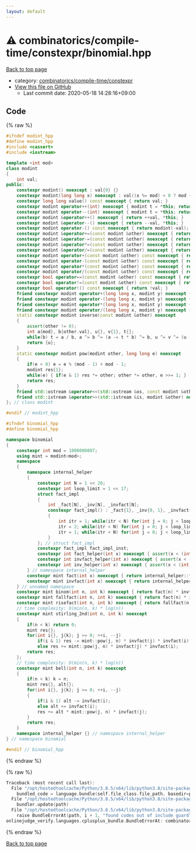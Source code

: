 ```yaml
---
layout: default
---
```


<!-- mathjax config similar to math.stackexchange -->
<script type="text/javascript" async
  src="https://cdnjs.cloudflare.com/ajax/libs/mathjax/2.7.5/MathJax.js?config=TeX-MML-AM_CHTML">
</script>
<script type="text/x-mathjax-config">
  MathJax.Hub.Config({
    TeX: { equationNumbers: { autoNumber: "AMS" }},
    tex2jax: {
      inlineMath: [ ['$','$'] ],
      processEscapes: true
    },
    "HTML-CSS": { matchFontHeight: false },
    displayAlign: "left",
    displayIndent: "2em"
  });
</script>

<script type="text/javascript" src="https://cdnjs.cloudflare.com/ajax/libs/jquery/3.4.1/jquery.min.js"></script>
<script src="https://cdn.jsdelivr.net/npm/jquery-balloon-js@1.1.2/jquery.balloon.min.js" integrity="sha256-ZEYs9VrgAeNuPvs15E39OsyOJaIkXEEt10fzxJ20+2I=" crossorigin="anonymous"></script>
<script type="text/javascript" src="../../../../assets/js/copy-button.js"></script>
<link rel="stylesheet" href="../../../../assets/css/copy-button.css" />


# :warning: combinatorics/compile-time/constexpr/binomial.hpp

<a href="../../../../index.html">Back to top page</a>

* category: <a href="../../../../index.html#9b42923a08378df87ca8c99d4e4e8f68">combinatorics/compile-time/constexpr</a>
* <a href="{{ site.github.repository_url }}/blob/master/combinatorics/compile-time/constexpr/binomial.hpp">View this file on GitHub</a>
    - Last commit date: 2020-05-18 14:28:16+09:00




## Code

<a id="unbundled"></a>
{% raw %}
```cpp
#ifndef modint_hpp
#define modint_hpp
#include <cassert>
#include <iostream>

template <int mod>
class modint
{
    int val;
public:
    constexpr modint() noexcept : val{0} {}
    constexpr modint(long long x) noexcept : val((x %= mod) < 0 ? mod + x : x) {}
    constexpr long long value() const noexcept { return val; }
    constexpr modint operator++(int) noexcept { modint t = *this; return ++val, t; }
    constexpr modint operator--(int) noexcept { modint t = *this; return --val, t; }
    constexpr modint &operator++() noexcept { return ++val, *this; }
    constexpr modint &operator--() noexcept { return --val, *this; }
    constexpr modint operator-() const noexcept { return modint(-val); }
    constexpr modint &operator+=(const modint &other) noexcept { return (val += other.val) < mod ? 0 : val -= mod, *this; }
    constexpr modint &operator-=(const modint &other) noexcept { return (val += mod - other.val) < mod ? 0 : val -= mod, *this; }
    constexpr modint &operator*=(const modint &other) noexcept { return val = (long long)val * other.val % mod, *this; }
    constexpr modint &operator/=(const modint &other) noexcept { return *this *= inverse(other); }
    constexpr modint operator+(const modint &other) const noexcept { return modint(*this) += other; }
    constexpr modint operator-(const modint &other) const noexcept { return modint(*this) -= other; }
    constexpr modint operator*(const modint &other) const noexcept { return modint(*this) *= other; }
    constexpr modint operator/(const modint &other) const noexcept { return modint(*this) /= other; }
    constexpr bool operator==(const modint &other) const noexcept { return val == other.val; }
    constexpr bool operator!=(const modint &other) const noexcept { return val != other.val; }
    constexpr bool operator!() const noexcept { return !val; }
    friend constexpr modint operator+(long long x, modint y) noexcept { return modint(x) + y; }
    friend constexpr modint operator-(long long x, modint y) noexcept { return modint(x) - y; }
    friend constexpr modint operator*(long long x, modint y) noexcept { return modint(x) * y; }
    friend constexpr modint operator/(long long x, modint y) noexcept { return modint(x) / y; }
    static constexpr modint inverse(const modint &other) noexcept
    {
        assert(other != 0);
        int a{mod}, b{other.val}, u{}, v{1}, t{};
        while(b) t = a / b, a ^= b ^= (a -= t * b) ^= b, u ^= v ^= (u -= t * v) ^= v;
        return {u};
    }
    static constexpr modint pow(modint other, long long e) noexcept
    {
        if(e < 0) e = e % (mod - 1) + mod - 1;
        modint res{1};
        while(e) { if(e & 1) res *= other; other *= other, e >>= 1; }
        return res;
    }
    friend std::ostream &operator<<(std::ostream &os, const modint &other) noexcept { return os << other.val; }
    friend std::istream &operator>>(std::istream &is, modint &other) noexcept { long long val; other = {(is >> val, val)}; return is; }
}; // class modint

#endif // modint_hpp

#ifndef binomial_hpp
#define binomial_hpp

namespace binomial
{
    constexpr int mod = 1000000007;
    using mint = modint<mod>;
    namespace
    {
        namespace internal_helper
        {
            constexpr int N = 1 << 20;
            constexpr int loop_limit = 1 << 17;
            struct fact_impl
            {
                int _fact[N], _inv[N], _invfact[N];
                constexpr fact_impl() : _fact{1}, _inv{0, 1}, _invfact{1}
                {
                    int itr = 1; while(itr < N) for(int j = 0; j < loop_limit && itr < N; ++itr, ++j) _fact[itr] = (long long)_fact[itr - 1] * itr % mod;
                    itr = 2; while(itr < N) for(int j = 0; j < loop_limit && itr < N; ++itr, ++j) _inv[itr] = mod - (long long)_inv[mod % itr] * (mod / itr) % mod;
                    itr = 1; while(itr < N) for(int j = 0; j < loop_limit && itr < N; ++itr, ++j) _invfact[itr] = (long long)_invfact[itr - 1] * _inv[itr] % mod;
                }
            }; // struct fact_impl
            constexpr fact_impl fact_impl_inst;
            constexpr int fact_helper(int x) noexcept { assert(x < (int)N); return x < 0 ? 0 : fact_impl_inst._fact[x]; }
            constexpr int invfact_helper(int x) noexcept { assert(x < (int)N); return x < 0 ? 0 : fact_impl_inst._invfact[x]; }
            constexpr int inv_helper(int x) noexcept { assert(x < (int)N); return x < 0 ? 0 : fact_impl_inst._inv[x]; }
        } // namespace internal_helper
        constexpr mint fact(int x) noexcept { return internal_helper::fact_helper(x); }
        constexpr mint invfact(int x) noexcept { return internal_helper::invfact_helper(x); }
    } // unnamed namespace
    constexpr mint binom(int n, int k) noexcept { return fact(n) * invfact(k) * invfact(n - k); }
    constexpr mint fallfact(int n, int k) noexcept { return fact(n) * invfact(n - k); }
    constexpr mint risefact(int n, int k) noexcept { return fallfact(n + k - 1, k); }
    // time complexity: O(min(n, k) * log(n))
    constexpr mint stirling_2nd(int n, int k) noexcept
    {
        if(n < k) return 0;
        mint res{};
        for(int i{}, j{k}; j >= 0; ++i, --j)
            if(i & 1) res -= mint::pow(j, n) * invfact(j) * invfact(i);
            else res += mint::pow(j, n) * invfact(j) * invfact(i);
        return res;
    };
    // time complexity: O(min(n, k) * log(n))
    constexpr mint bell(int n, int k) noexcept
    {
        if(n < k) k = n;
        mint res{}, alt{};
        for(int i{}, j{k}; j >= 0; ++i, --j)
        {
            if(i & 1) alt -= invfact(i);
            else alt += invfact(i);
            res += alt * mint::pow(j, n) * invfact(j);
        }
        return res;
    }
    namespace internal_helper {} // namespace internal_helper
} // namespace binomial

#endif // binomial_hpp

```
{% endraw %}

<a id="bundled"></a>
{% raw %}
```cpp
Traceback (most recent call last):
  File "/opt/hostedtoolcache/Python/3.8.5/x64/lib/python3.8/site-packages/onlinejudge_verify/docs.py", line 349, in write_contents
    bundled_code = language.bundle(self.file_class.file_path, basedir=pathlib.Path.cwd())
  File "/opt/hostedtoolcache/Python/3.8.5/x64/lib/python3.8/site-packages/onlinejudge_verify/languages/cplusplus.py", line 185, in bundle
    bundler.update(path)
  File "/opt/hostedtoolcache/Python/3.8.5/x64/lib/python3.8/site-packages/onlinejudge_verify/languages/cplusplus_bundle.py", line 282, in update
    raise BundleErrorAt(path, i + 1, "found codes out of include guard")
onlinejudge_verify.languages.cplusplus_bundle.BundleErrorAt: combinatorics/compile-time/constexpr/binomial.hpp: line 53: found codes out of include guard

```
{% endraw %}

<a href="../../../../index.html">Back to top page</a>

